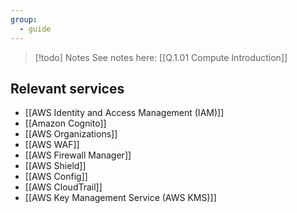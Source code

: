```yaml
---
group:
  - guide
---
```

>[!todo] Notes
>See notes here: [[Q.1.01 Compute Introduction]]
## Relevant services
- [[AWS Identity and Access Management (IAM)]]
- [[Amazon Cognito]]
- [[AWS Organizations]]
- [[AWS WAF]]
- [[AWS Firewall Manager]]
- [[AWS Shield]]
- [[AWS Config]]
- [[AWS CloudTrail]]
- [[AWS Key Management Service (AWS KMS)]]